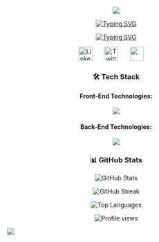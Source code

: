 <p align="center">
  <a href="https://github.com/CodeWhiteWeb"><img src="https://capsule-render.vercel.app/api?type=waving&color=0:ff1493,100:ffd700&height=120&section=header&animation=twinkling" /></a>
</p>

<p align="center">
  <a href="https://git.io/typing-svg">
    <img src="https://readme-typing-svg.herokuapp.com?font=Fira+Code&weight=500&size=24&pause=1000&color=FF1493&center=true&vCenter=true&repeat=false&width=435&lines=Rodolfo+Chivalan" alt="Typing SVG" />
  </a>
</p>

<p align="center">
  <a href="https://git.io/typing-svg">
    <img src="https://readme-typing-svg.herokuapp.com?font=Fira+Code&weight=500&size=24&pause=1000&color=FF1493&center=true&vCenter=true&width=435&lines=System+Engineering+Student" alt="Typing SVG" />
  </a>
</p>

<!-- Social icons section -->
<p align="center">
  <a href="https://www.linkedin.com/in/jonah-lawrence/"><img width="32px" alt="LinkedIn" title="LinkedIn" src="https://i.imgur.com/yRpa1dQ.png"/></a>
  &#8287;&#8287;&#8287;&#8287;&#8287;  
  <a href="https://twitter.com/DenverCoder1"><img width="32px" alt="Twitter" title="Twitter" src="https://i.imgur.com/AixJgnm.png"/></a>
  &#8287;&#8287;&#8287;&#8287;&#8287;
  <a href="https://discord.gg/fPrdqh3Zfu" alt="Discord" title="Dev Pro Tips Discord Server"><img width="32px" src="https://i.imgur.com/OViZO8J.png"/></a>
  &#8287;&#8287;&#8287;&#8287;&#8287;
</p>

<h3 align="center">🛠 Tech Stack </h3> 
<h4 align="center">Front-End Technologies:</h4>
<p align="center">
  <img src="https://skillicons.dev/icons?i=js,ts,html,css,react,nextjs,angular,sass,materialui,tailwind,figma" />
</p>

<h4 align="center"> Back-End Technologies: </h4>
<p align="center">
  <img src="https://skillicons.dev/icons?i=java,spring,python,nodejs,express,mongodb,mysql,postgres,redis,git" />
</p>


<h3 align="center">📊 GitHub Stats</h3>
<p align="center">
  <img src="https://github-readme-stats.vercel.app/api?username=Rodolfoba1&show_icons=true&theme=radical" alt="GitHub Stats" />
</p>

<p align="center">
  <img src="https://github-readme-streak-stats.herokuapp.com/?user=Rodolfoba1&theme=radical" alt="GitHub Streak" />
</p>

<p align="center">
  <img src="https://github-readme-stats.vercel.app/api/top-langs/?username=Rodolfoba1&layout=compact&theme=radical" alt="Top Languages" />
</p>

<p align="center">
  <img src="https://komarev.com/ghpvc/?username=Rodolfoba1&color=blueviolet" alt="Profile views" />
</p>

<p>
  <img src="https://capsule-render.vercel.app/api?type=waving&color=0:ff1493,100:ffd700&height=100&section=footer" />
</p>

